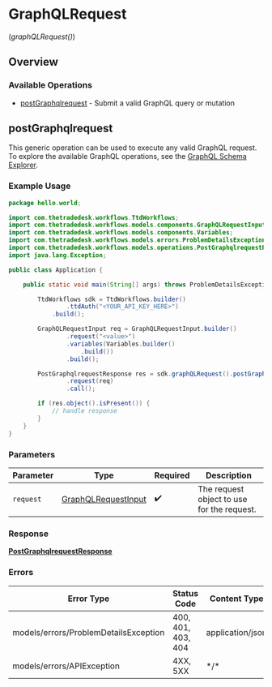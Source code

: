 # GraphQLRequest
(*graphQLRequest()*)

## Overview

### Available Operations

* [postGraphqlrequest](#postgraphqlrequest) - Submit a valid GraphQL query or mutation

## postGraphqlrequest

This generic operation can be used to execute any valid GraphQL request.
To explore the available GraphQL operations, see the [GraphQL Schema Explorer](https://partner.thetradedesk.com/v3/portal/api/graphql-schema).

### Example Usage

```java
package hello.world;

import com.thetradedesk.workflows.TtdWorkflows;
import com.thetradedesk.workflows.models.components.GraphQLRequestInput;
import com.thetradedesk.workflows.models.components.Variables;
import com.thetradedesk.workflows.models.errors.ProblemDetailsException;
import com.thetradedesk.workflows.models.operations.PostGraphqlrequestResponse;
import java.lang.Exception;

public class Application {

    public static void main(String[] args) throws ProblemDetailsException, Exception {

        TtdWorkflows sdk = TtdWorkflows.builder()
                .ttdAuth("<YOUR_API_KEY_HERE>")
            .build();

        GraphQLRequestInput req = GraphQLRequestInput.builder()
                .request("<value>")
                .variables(Variables.builder()
                    .build())
                .build();

        PostGraphqlrequestResponse res = sdk.graphQLRequest().postGraphqlrequest()
                .request(req)
                .call();

        if (res.object().isPresent()) {
            // handle response
        }
    }
}
```

### Parameters

| Parameter                                                         | Type                                                              | Required                                                          | Description                                                       |
| ----------------------------------------------------------------- | ----------------------------------------------------------------- | ----------------------------------------------------------------- | ----------------------------------------------------------------- |
| `request`                                                         | [GraphQLRequestInput](../../models/shared/GraphQLRequestInput.md) | :heavy_check_mark:                                                | The request object to use for the request.                        |

### Response

**[PostGraphqlrequestResponse](../../models/operations/PostGraphqlrequestResponse.md)**

### Errors

| Error Type                            | Status Code                           | Content Type                          |
| ------------------------------------- | ------------------------------------- | ------------------------------------- |
| models/errors/ProblemDetailsException | 400, 401, 403, 404                    | application/json                      |
| models/errors/APIException            | 4XX, 5XX                              | \*/\*                                 |